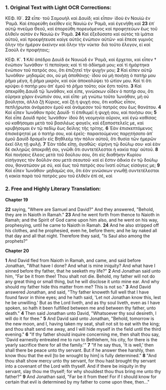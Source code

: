 ### 1. Original Text with Light OCR Corrections:

ΚΕΦ. ΙΘ΄.
**22** εἶπε· τοῦ Σαμουὴλ καὶ Δαυίδ; καὶ εἶπαν· ἰδοὺ ἐν Ναυὶὼ ἐν Ῥαμᾶ. Καὶ ἐπορεύθη ἐκεῖθεν εἰς Ναυὶὼ ἐν Ῥαμᾶ, καὶ ἐγενήθη καὶ
**23** ἐπ᾿ αὐτῷ πνεῦμα Θεοῦ, καὶ ἐπορεύθη πορευόμενος καὶ προφητεύων ἕως τοῦ ἐλθεῖν αὐτὸν ἐν Ναυὶὼ ἐν Ῥαμᾶ.
**24** Καὶ ἐξεδύσατο καὶ αὐτὸς τὰ ἱμάτια αὐτοῦ, καὶ προεφήτευσε καίγε αὐτὸς ἐνώπιον αὐτῶν· καὶ ἔπεσε γυμνὸς ὅλην τὴν ἡμέραν ἐκείνην καὶ ὅλην τὴν νύκτα· διὰ τοῦτο ἔλεγον, εἰ καὶ Σαοὺλ ἐν προφήταις;

ΚΕΦ. Κ΄.
**1** ΚΑΙ ἀπέδρα Δαυὶδ ἐκ Ναυιὼδ ἐν Ῥαμᾶ, καὶ ἔρχεται, καὶ εἶπεν † ἐνώπιον Ἰωνάθαν· τί πεποίηκα; καὶ τί τὸ ἀδίκημά μου; καὶ τί ἡμάρτηκα ἐνώπιον τοῦ πατρός σου, ὅτι ἐπιζητεῖ τὴν ψυχήν μου;
**2** Καὶ εἶπεν αὐτῷ Ἰωνάθαν· μηδαμῶς σοι, οὐ μὴ ἀποθάνῃς· ἰδοὺ οὐ μὴ ποιήσῃ ὁ πατήρ μου ῥῆμα μέγα, ἢ ῥῆμα μικρόν, καὶ οὐκ ἀποκαλύψει τὸ ὠτίον μου. Καὶ τί ὅτι κρύψει ὁ πατήρ μου ἀπ᾿ ἐμοῦ τὸ ῥῆμα τοῦτο; οὐκ ἔστι τοῦτο.
**3** Καὶ ἀπεκρίθη Δαυὶδ τῷ Ἰωνάθαν, καὶ εἶπε, γινώσκων οἶδεν ὁ πατήρ σου, ὅτι εὕρηκα χάριν ἐνώπιόν σου, καὶ εἶπε· μὴ γνώτω τοῦτο Ἰωνάθαν, μὴ οὐ βούληται, ἀλλὰ ζῇ Κύριος, καὶ ζῇ ἡ ψυχή σου, ὅτι καθὼς εἶπον, πεπλήρωται ἀνάμεσον ἐμοῦ καὶ ἀνάμεσον τοῦ πατρός σου ἕως θανάτου.
**4** Καὶ εἶπεν Ἰωνάθαν πρὸς Δαυίδ· τί ἐπιθυμεῖ ἡ ψυχή σου, καὶ ποιήσω σοι;
**5** Καὶ εἶπε Δαυὶδ πρὸς Ἰωνάθαν· ἰδοὺ δὴ νεομηνία αὔριον, καὶ ἐγὼ καθίσας οὐ καθήσομαι μετὰ τοῦ βασιλέως φαγεῖν, καὶ ἐξαποστελεῖς με, καὶ κρυβήσομαι ἐν τῷ πεδίῳ ἕως δείλης τῆς τρίτης.
**6** Ἐὰν ἐπισκεπτόμενος ἐπισκέψηταί με ὁ πατήρ σου, καὶ ἐρεῖς· παραιτούμενος παρῃτήσατο ἀπ᾿ ἐμοῦ Δαυὶδ δραμεῖν εἰς Βηθλεὲμ τὴν πόλιν αὐτοῦ, ὅτι θυσία τῶν ἡμερῶν ἐκεῖ ὅλη τῇ φυλῇ.
**7** Ἐὰν τάδε εἴπῃ, ἀγαθῶς· εἰρήνη τῷ δούλῳ σου· καὶ ἐὰν δὲ σκληρῶς ἀποκριθῇ σοι, γνῶθι ὅτι συντετέλεσται ἡ κακία παρ᾿ αὐτοῦ.
**8** Καὶ ποιήσεις ἔλεος μετὰ τοῦ δούλου σου, ὅτι εἰς διαθήκην Κυρίου εἰσήγαγες τὸν δοῦλόν σου μετὰ σεαυτοῦ· καὶ εἰ ἔστιν ἀδικία ἐν τῷ δούλῳ σου, θανατώσον με σύ, καὶ ἕως τοῦ πατρός σου ἵνατί οὕτως εἰσάγεις με;
**9** Καὶ εἶπεν Ἰωνάθαν· μηδαμῶς σοι, ὅτι ἐὰν γινώσκων γνωθῇ συντετέλεσται ἡ κακία παρὰ τοῦ πατρός μου τοῦ ἐλθεῖν ἐπὶ σέ, καὶ

### 2. Free and Highly Literary Translation:

**Chapter 19**

**22** saying, "Where are Samuel and David?" And they answered, "Behold, they are in Naioth in Ramah."
**23** And he went forth from thence to Naioth in Ramah; and the Spirit of God came upon him also, and he went on his way, prophesying, until he came to Naioth in Ramah.
**24** And he also stripped off his clothes, and he prophesied, even he, before them; and he lay naked all that day and all that night. Therefore they said, "Is Saul also among the prophets?"

**Chapter 20**

**1** And David fled from Naioth in Ramah, and came, and said before Jonathan, "What have I done? And what is mine iniquity? And what have I sinned before thy father, that he seeketh my life?"
**2** And Jonathan said unto him, "Far be it from thee! Thou shalt not die. Behold, my father will not do any great thing or small thing, but he will disclose it unto mine ear. And why should my father hide this matter from me? This is not so."
**3** And David answered Jonathan, and said, "Thy father knoweth full well that I have found favor in thine eyes; and he hath said, 'Let not Jonathan know this, lest he be unwilling.' But as the Lord liveth, and as thy soul liveth, even as I have spoken, so hath it been fulfilled between me and between thy father, unto death."
**4** Then said Jonathan unto David, "Whatsoever thy soul desireth, I will do it for thee."
**5** And David said unto Jonathan, "Behold, tomorrow is the new moon, and I, having taken my seat, shall not sit to eat with the king; and thou shalt send me away, and I will hide myself in the field until the third evening."
**6** "If thy father should inquire concerning me, then shalt thou say, 'David earnestly entreated me to run to Bethlehem, his city, for there is the yearly sacrifice there for all the family.'"
**7** "If he say thus, 'It is well,' then shall there be peace unto thy servant. But if he answer thee harshly, then know thou that the evil [to be wrought by him] is fully determined."
**8** "And thou shalt show mercy unto thy servant, for thou hast brought thy servant into a covenant of the Lord with thyself. And if there be iniquity in thy servant, slay thou me thyself; for why shouldest thou thus bring me unto thy father?"
**9** And Jonathan said, "Far be it from thee! For if I should know for certain that evil is determined by my father to come upon thee, then..."